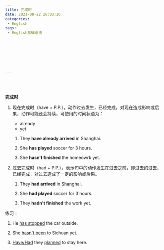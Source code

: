 ```yaml
---
title: 完成时
date: 2021-08-22 20:03:26
categories:
 - English
tags:
 - English基础语法








---
```


<br>
<br>



**完成时**

1. 现在完成时（have + P.P.），动作过去发生，已经完成，对现在造成影响或后果，动作可能还会持续，可使用的时间状语为：

    * already
    * yet

    1. They **have already arrived** in Shanghai.

    2. She **has played** soccer for 3 hours.

    3. She **hasn't finished** the homeowrk yet.

2. 过去完成时（had + P.P.），表示句中的动作发生在过去之前，即过去的过去，已经完成，对过去造成了一定的影响或后果。

    1. They **had arrived** in Shanghai.

    2. She **had played** soccer for 3 hours.

    3. They **hadn't finished** the work yet.

练习：

1. He <u>has stopped</u> the car outside.

2. She <u>hasn't been</u> to Sichuan yet.

3. <u>Have/Had</u> they <u>planned</u> to stay here.